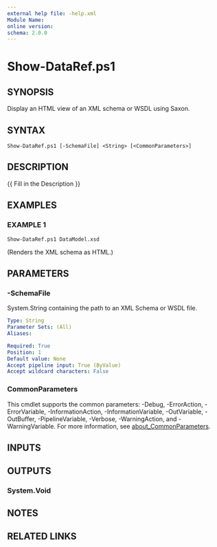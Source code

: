 ```yaml
---
external help file: -help.xml
Module Name:
online version:
schema: 2.0.0
---
```


# Show-DataRef.ps1

## SYNOPSIS
Display an HTML view of an XML schema or WSDL using Saxon.

## SYNTAX

```
Show-DataRef.ps1 [-SchemaFile] <String> [<CommonParameters>]
```

## DESCRIPTION
{{ Fill in the Description }}

## EXAMPLES

### EXAMPLE 1
```
Show-DataRef.ps1 DataModel.xsd
```

(Renders the XML schema as HTML.)

## PARAMETERS

### -SchemaFile
System.String containing the path to an XML Schema or WSDL file.

```yaml
Type: String
Parameter Sets: (All)
Aliases:

Required: True
Position: 1
Default value: None
Accept pipeline input: True (ByValue)
Accept wildcard characters: False
```

### CommonParameters
This cmdlet supports the common parameters: -Debug, -ErrorAction, -ErrorVariable, -InformationAction, -InformationVariable, -OutVariable, -OutBuffer, -PipelineVariable, -Verbose, -WarningAction, and -WarningVariable. For more information, see [about_CommonParameters](http://go.microsoft.com/fwlink/?LinkID=113216).

## INPUTS

## OUTPUTS

### System.Void
## NOTES

## RELATED LINKS
